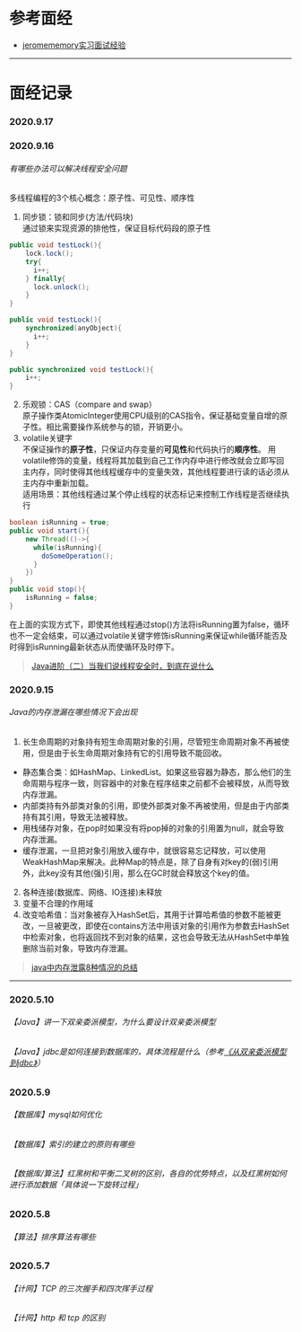 # 参考面经
* [jeromememory实习面试经验](https://jeromememory.github.io/2020/03/17/%E5%AE%9E%E4%B9%A0%E9%9D%A2%E8%AF%95%E7%BB%8F%E9%AA%8C.html)

-------------------------------------------------
# 面经记录
### 2020.9.17

### 2020.9.16
###### 有哪些办法可以解决线程安全问题
多线程编程的3个核心概念：原子性、可见性、顺序性
1. 同步锁：锁和同步(方法/代码块)  
通过锁来实现资源的排他性，保证目标代码段的原子性
```Java
public void testLock(){
    lock.lock();
    try{
      i++;
    } finally{
      lock.unlock();
    }
}
```
```Java
public void testLock(){
    synchronized(anyObject){
      i++;
    }
}
```
```Java
public synchronized void testLock(){
    i++;
}
```
2. 乐观锁：CAS（compare and swap）  
原子操作类AtomicInteger使用CPU级别的CAS指令，保证基础变量自增的原子性。相比需要操作系统参与的锁，开销更小。
3. volatile关键字  
不保证操作的**原子性**，只保证内存变量的**可见性**和代码执行的**顺序性**。
用volatile修饰的变量，线程将其加载到自己工作内存中进行修改就会立即写回主内存，同时使得其他线程缓存中的变量失效，其他线程要进行读的话必须从主内存中重新加载。  
适用场景：其他线程通过某个停止线程的状态标记来控制工作线程是否继续执行
```Java
boolean isRunning = true;
public void start(){
    new Thread(()->{
      while(isRunning){
        doSomeOperation();
      }
    })
}
public void stop(){
    isRunning = false;
}
```
在上面的实现方式下，即使其他线程通过stop()方法将isRunning置为false，循环也不一定会结束，可以通过volatile关键字修饰isRunning来保证while循环能否及时得到isRunning最新状态从而使循环及时停下。

>[Java进阶（二）当我们说线程安全时，到底在说什么](http://www.jasongj.com/java/thread_safe/)

### 2020.9.15
###### Java的内存泄漏在哪些情况下会出现
1. 长生命周期的对象持有短生命周期对象的引用，尽管短生命周期对象不再被使用，但是由于长生命周期对象持有它的引用导致不能回收。
* 静态集合类：如HashMap、LinkedList。如果这些容器为静态，那么他们的生命周期与程序一致，则容器中的对象在程序结束之前都不会被释放，从而导致内存泄漏。
* 内部类持有外部类对象的引用，即使外部类对象不再被使用，但是由于内部类持有其引用，导致无法被释放。
* 用栈储存对象，在pop时如果没有将pop掉的对象的引用置为null，就会导致内存泄漏。
* 缓存泄漏，一旦把对象引用放入缓存中，就很容易忘记释放，可以使用WeakHashMap来解决。此种Map的特点是，除了自身有对key的(弱)引用外，此key没有其他(强)引用，那么在GC时就会释放这个key的值。
2. 各种连接(数据库、网络、IO连接)未释放
3. 变量不合理的作用域
4. 改变哈希值：当对象被存入HashSet后，其用于计算哈希值的参数不能被更改，一旦被更改，即使在contains方法中用该对象的引用作为参数去HashSet中检索对象，也将返回找不到对象的结果，这也会导致无法从HashSet中单独删除当前对象，导致内存泄漏。
> [java中内存泄露8种情况的总结](https://blog.csdn.net/weter_drop/article/details/89387564)

-------------------------------------------------
### 2020.5.10
###### 【Java】讲一下双亲委派模型，为什么要设计双亲委派模型
###### 【Java】jdbc是如何连接到数据库的，具体流程是什么（参考[《从双亲委派模型到jdbc》](https://jeromememory.github.io/2020/03/19/%E4%BB%8E%E5%8F%8C%E4%BA%B2%E5%A7%94%E6%B4%BE%E6%A8%A1%E5%9E%8B%E5%88%B0%20jdbc.html)）
### 2020.5.9
###### 【数据库】mysql如何优化
###### 【数据库】索引的建立的原则有哪些
###### 【数据库/算法】红黑树和平衡二叉树的区别，各自的优势特点，以及红黑树如何进行添加数据「具体说一下旋转过程」
### 2020.5.8
###### 【算法】排序算法有哪些
### 2020.5.7
###### 【计网】TCP 的三次握手和四次挥手过程
###### 【计网】http 和 tcp 的区别
